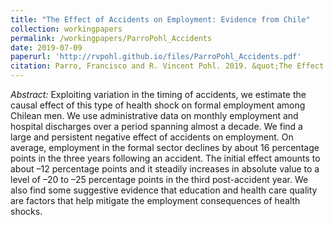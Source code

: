 ```yaml
---
title: "The Effect of Accidents on Employment: Evidence from Chile"
collection: workingpapers
permalink: /workingpapers/ParroPohl_Accidents
date: 2019-07-09
paperurl: 'http://rvpohl.github.io/files/ParroPohl_Accidents.pdf'
citation: Parro, Francisco and R. Vincent Pohl. 2019. &quot;The Effect of Accidents on Employment: Evidence from Chile.&quot; Unpublished manuscript.
---
```

<i>Abstract:</i> Exploiting variation in the timing of accidents, we estimate the causal effect of this type of health shock on formal employment among Chilean men. We use administrative data on monthly employment and hospital discharges over a period spanning almost a decade.  We find a large and persistent negative effect of accidents on employment. On average, employment in the formal sector declines by about 16 percentage points in the three years following an accident. The initial effect amounts to about –12 percentage points and it steadily increases in absolute value to a level of –20 to –25 percentage points in the third post-accident year. We also find some suggestive evidence that education and health care quality are factors that help mitigate the employment consequences of health shocks. 


